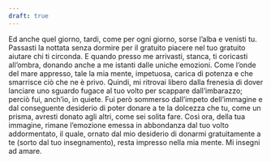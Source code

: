 ```yaml
---
draft: true
---
```


Ed anche quel giorno, tardi, come per ogni giorno, sorse l’alba e venisti tu. Passasti la nottata senza dormire per il gratuito piacere nel tuo gratuito aiutare chi ti circonda. E quando presso me arrivasti, stanca, ti coricasti all’ombra, donando anche a me istanti dalle uniche emozioni. Come l’onde del mare appresso, tale la mia mente, impetuosa, carica di potenza e che smarrisce ciò che ne è privo. Quindi, mi ritrovai libero dalla frenesia di dover lanciare uno sguardo fugace al tuo volto per scappare dall’imbarazzo; perciò fui, anch’io, in quiete. Fui però sommerso dall’impeto dell’immagine e dal conseguente desiderio di poter donare a te la dolcezza che tu, come un prisma, avresti donato agli altri, come sei solita fare. Così ora, della tua immagine, rimane l’emozione emessa in abbondanza dal tuo volto addormentato, il quale, ornato dal mio desiderio di donarmi gratuitamente a te (sorto dal tuo insegnamento), resta impresso nella mia mente. Mi insegni ad amare.